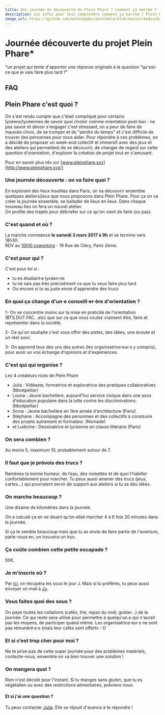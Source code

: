 ```yaml
---
title: Une journée de découverte de Plein Phare ? Comment ça marche ?
description: Les infos pour tout comprendre comment ça marche ! Plein Phare est un projet qui a pour intention d'apporter une réponse originale à la question "qu'est-ce que je vais faire plus tard ?".
image_url: https://github.com/walkingdev/darktable/blob/master/media/banner-darktable.png?raw=true
---
```


# Journée découverte du projet Plein Phare*
*un projet qui tente d'apporter une réponse originale à la question "qu'est-ce que je vais faire plus tard ?"

## FAQ

## Plein Phare c'est quoi ? 
On s'est rendu compte que c'était compliqué pour certains lycéens/lycéennes de savoir quoi choisir comme orientation post-bac : ne pas savoir et devoir s'engager c'est stressant, on a peur de faire de mauvais choix, de se tromper et de "perdre du temps" et c'est difficile de trouver des personnes pour nous aider. 
Pour répondre à ces problèmes, on a décidé de proposer un week-end collectif et immersif avec des jeux et des ateliers qui permettent de se découvrir, de changer de regard sur cette question d'orientation, d'explorer la création de projet tout en s'amusant. 

Pour en savoir plus rdv sur [www.pleinphare.xyz](http://www.pleinphare.xyz/)

### Une journée découverte : on va faire quoi ?

En explorant des lieux insolites dans Paris, on va découvrir ensemble quelques ateliers/jeux que nous proposons dans Plein Phare. Pour ça on va créer la journée ensemble, se ballader de lieux en lieux.  Dans chaque nouveau lieu on fera un nouvel atelier.  
On profite des trajets pour débriefer sur ce qu'on vient de faire (ou pas).

### C'est quand et où ?

La marche commence **le samedi 3 mars 2017 à 9h** et se termine vers 18h30.  
RDV au [10h10 coworking](https://www.le10h10.com) - 19 Rue de Cléry, Paris 2ème.

### C'est pour qui ?

C'est pour toi si :
- tu es étudiant·e lycéen·ne 
- tu ne sais pas très précisément ce que tu veux faire plus tard
- Ou encore si tu as juste envie d'apprendre des trucs 

### En quoi ça change d'un·e conseill·er·ère d'orientation ?

1- On se concentre moins sur la mise en praticité de l'orientation (BTS.DUT.FAC...etc) que sur ce que vous voulez vraiment être, faire et représenter dans la société.
  
2- Ce qu'on souhaite c'est vous offrir des pistes, des idées, une écoute et un réel suivi.

3- On apprend tous des uns des autres (les organisatrice·eur·s y compris), pour avoir un vrai échange d'opinions et d'expériences.

### C'est qui qui organise ?

Les 4 créateurs·rices de Plein Phare   
- Julia : Vidéaste, formatrice et exploratrice des pratiques collaboratives (Montpellier)  
- Louna : Jeune bachelière, aujourd'hui service civique dans une asso d'éducation populaire dans la lutte contre les discriminations.(Montpellier)  
- Sonia : Jeune bachelière en 1ère année d'architecture (Paris)  
- Stéphane : Accompagne des personnes et des collectifs à construire des projets autrement et formateur. (Nomade)  
- et Ludivine : Dessinatrice et lycéenne en classe littéraire (Paris)  

### On sera combien ?

Au moins 5, maximum 10, probablement autour de 7.

### Il faut que je prévois des trucs ?

Ramènes ta bonne humeur, de l’eau, des noisettes et de quoi t’habiller confortablement pour marcher. Tu peux aussi amener des trucs (jeux, cartes...) qui pourraient servir de support aux ateliers si tu as des idées.

### On marche beaucoup ?

Une dizaine de kilomètres dans la journée.

On a calculé ça en se disant qu’on allait marcher 4 à 6 fois 20 minutes dans la journée.

Si ça te semble beaucoup mais que tu as envie de faire partie de l'aventure, parle-nous en, on trouvera un truc.

### Ça coûte combien cette petite escapade ?

50€. 

### Je m'inscris où ?

Par [ici](https://www.eventbrite.fr/e/billets-walking-dev-tu-veux-faire-quoi-plus-tard-42753520932), on récupéra les sous le jour J.
Mais si tu préfères, tu peux aussi envoyer un mail à [Ju](mailto:julia.barbelane@gmail.com).

### Vous faites quoi des sous ?

On paye toutes les collations (cafés, thé, repas du midi, goûter...) de la journée. Ce qui reste sera utilisé pour permettre à quelqu'un.e qui n'aurait pas les moyens, de participer quand même. Les organisatrice·eur·s ne sont pas rémunéré·e·s (mais leur cafés sont offerts :-))

### Et si c’est trop cher pour moi ?

Ne te prive pas de cette super journée pour des problèmes matériels, contacte-nous, ensemble on va bien trouver une solution !

### On mangera quoi ?

Rien n'est décidé pour l'instant. Si tu manges sans gluten, que tu es végétalien ou avec des restrictions alimentaires, préviens nous.

#### Et si j'ai une question ?

Tu peux contacter [Julia](mailto:julia.barbelane@gmail.com). Elle se réjouit d'avance à te répondre !
